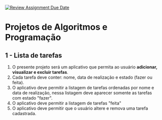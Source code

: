 [![Review Assignment Due Date](https://classroom.github.com/assets/deadline-readme-button-24ddc0f5d75046c5622901739e7c5dd533143b0c8e959d652212380cedb1ea36.svg)](https://classroom.github.com/a/UFN7TVW9)
# Projetos de Algoritmos e Programação
## 1 - Lista de tarefas

1. O presente projeto será um aplicativo que permita ao usuário **adicionar, visualizar e excluir tarefas**.
2. Cada tarefa deve conter: nome, data de realização e estado (fazer ou feita).
3. O aplicativo deve permitir a listagem de tarefas ordenadas por nome e data de realização, nessa listagem deve aparecer somente as tarefas com estado "fazer".
4. O aplicativo deve permitir a listagem de tarefas "feita"
5. O aplicativo deve permitir que o usuário altere e remova uma tarefa cadastrada.
